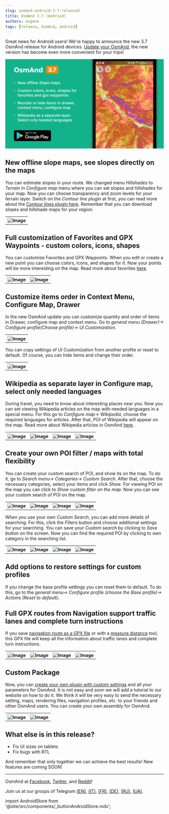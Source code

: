 ```yaml
---
slug: osmand-android-3-7-released
title: OsmAnd 3.7 (Android)
authors: eugene
tags: [release, OsmAnd, android]
---
```



Great news for Android users!
We're happy to announce the new 3.7 OsmAnd release for Android devices.
<a href="https://play.google.com/store/apps/details?id=net.osmand">Update your OsmAnd</a>, the new version has become even more convenient for your trips!

![Release android 3-70](./Release3.7_4.png)

<!--truncate-->

## New offline slope maps, see slopes  directly on the maps

You can estimate slopes in your route. We changed menu <i>Hillshades</i> to <i>Terrain</i> in <i>Configure map</i> menu where you can set slopes and hillshades for your map. Now you can choose transparency and zoom levels for your terrain layer. Switch on the <i>Contour line plugin</i> at first, you can read more about the <a href="https://osmand.net/features/contour-lines-plugin">Contour lines plugin here</a>. Remember that you can download slopes and hillshade maps for your region.


<table>
  <tr>
    <th><img src={require('./1.jpg').default} alt="Image"/></th>
      </tr>
</table> 



## Full customization of Favorites and GPX Waypoints - custom colors, icons, shapes

You can customize Favorites and GPX Waypoints. When you edit or create a new point you can choose colors, icons, and shapes for it. Now your points will be more interesting on the map. Read more about favorites <a href="https://osmand.net/features/favourites">here</a>.

<table>
  <tr>
    <th><img src={require('./2.jpg').default} alt="Image"/></th>
    <th><img src={require('./3.jpg').default} alt="Image"/></th>
      </tr>
</table> 

## Customize items order in Context Menu, Configure Map, Drawer

In the new OsmAnd update you can customize quantity and order of items in Drawer, configure map and context menu. Go to <i>general menu (Drawer)-> Configure profile(Choose profile)-> UI Customization</i>.

<table>
  <tr>
    <th><img src={require('./4.jpg').default} alt="Image"/></th>
      </tr>
</table> 

You can copy settings of UI Customization from another profile or reset to default. Of course, you can hide items and change their order.

<table>
  <tr>
    <th><img src={require('./5.jpg').default} alt="Image"/></th>
      </tr>
</table> 

## Wikipedia as separate layer in Configure map, select only needed languages

During travel, you need to know about interesting places near you. Now you can set viewing Wikipedia articles on the map with needed languages in a special menu. For this go to <i>Configure map-> Wikipedia</i>, choose the required languages for articles. After that, POI of Wikipedia will appear on the map. Read more about Wikipedia articles in OsmAnd <a href="https://osmand.net/features/travel#Wikipedia_A">here</a>.

<table>
  <tr>
    <th><img src={require('./6.jpg').default} alt="Image"/></th>
    <th><img src={require('./7.jpg').default} alt="Image"/></th>
    <th><img src={require('./8.jpg').default} alt="Image"/></th>
    <th><img src={require('./9.jpg').default} alt="Image"/></th>
      </tr>
</table> 


## Create your own POI filter / maps with total flexibility

You can create your custom search of POI, and show its on the map. To do it, go to <i>Search menu-> Categories-> Custom Search</i>. After that, choose the necessary categories, select your items and click <i>Show</i>. For viewing POI on the map you can click to <i>Show custom filter on the map</i>. Now you can see your custom search of POI on the map.

<table>
  <tr>
    <th><img src={require('./10.jpg').default} alt="Image"/></th>
    <th><img src={require('./11.jpg').default} alt="Image"/></th>
    <th><img src={require('./12.jpg').default} alt="Image"/></th>
    <th><img src={require('./13.jpg').default} alt="Image"/></th>
      </tr>
</table> 

When you use your own <i>Custom Search</i>, you can add more details of searching. For this, click the <i>Filters</i> button and choose additional settings for your searching. You can save your <i>Custom search</i> by clicking to <i>Save button</i> on the screen. Now you can find the required POI by clicking to own category in the searching list.

<table>
  <tr>
    <th><img src={require('./14.jpg').default} alt="Image"/></th>
    <th><img src={require('./15.jpg').default} alt="Image"/></th>
    <th><img src={require('./16.jpg').default} alt="Image"/></th>
    <th><img src={require('./17.jpg').default} alt="Image"/></th>
      </tr>
</table> 

## Add options to restore settings for custom profiles

If you change the base profile settings you can reset them to default. To do this, go to the <i>general menu-> Configure profile (choose the Base profile)-> Actions (Reset to default)</i>.

## Full GPX routes from Navigation support traffic lanes and complete turn instructions

If you save <a href="https://osmand.net/features/navigation#Save_navigation_route_GPX_file">navigation route as a GPX file</a> or with a <a href="https://osmand.net/features/measure-distance">measure distance</a> tool, this GPX file will keep all the information about traffic lanes and complete turn instructions.

<table>
  <tr>
    <th><img src={require('./18.jpg').default} alt="Image"/></th>
    <th><img src={require('./19.jpg').default} alt="Image"/></th>
    <th><img src={require('./20.jpg').default} alt="Image"/></th>
    <th><img src={require('./21.jpg').default} alt="Image"/></th>
      </tr>
</table> 

## Custom Package

Now, you can <a href="https://osmand.net/blog/custom-package">create your own plugin with custom settings</a> and all your parameters for OsmAnd. It is not easy and soon we will add a tutorial to our website on how to do it.
We think it will be very easy to send the necessary setting, maps, rendering files, navigation profiles, etc. to your friends and other OsmAnd users. You can create your own assembly for OsmAnd.

<table>
  <tr>
    <th><img src={require('./22.jpg').default} alt="Image"/></th>
    <th><img src={require('./23.jpg').default} alt="Image"/></th>
      </tr>
</table> 

## What else is in this release?

- Fix UI sizes on tablets
- Fix bugs with RTL

And remember that only together we can achieve the best results!
New features are coming SOON!

____________________________ 

<p>OsmAnd at <a href="https://www.facebook.com/osmandapp/">Facebook</a>, <a href="https://www.twitter.com/osmandapp/">Twitter</a>, and <a href="https://www.reddit.com/r/OsmAnd/">Reddit</a>!</p>
<p>Join us at our groups of Telegram <a href="https://t.me/OsmAndMaps">(EN)</a>, <a href="https://t.me/itosmand">(IT)</a>,  <a href="https://t.me/frosmand">(FR)</a>, <a href="https://t.me/deosmand">(DE)</a>, <a href="https://t.me/ruosmand">(RU)</a>, <a href="https://t.me/uaosmand">(UA)</a>.</p>


import AndroidStore from '@site/src/components/_buttonAndroidStore.mdx';

<AndroidStore/>